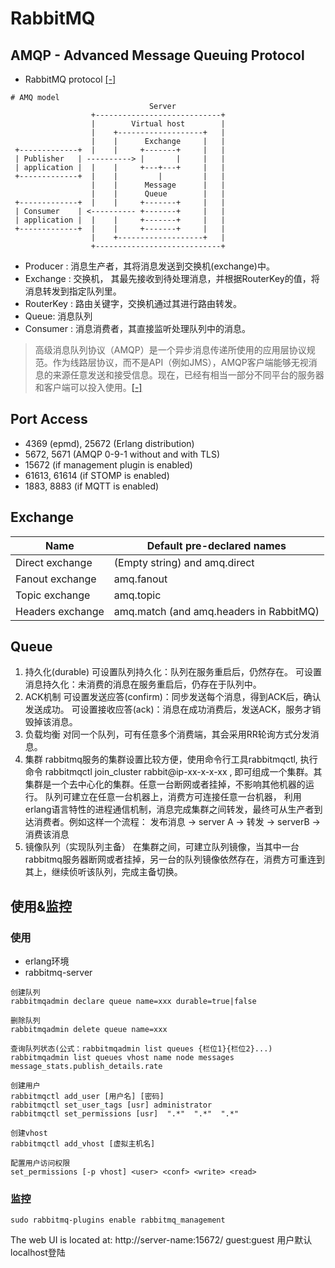 RabbitMQ
============

## AMQP - Advanced Message Queuing Protocol

- RabbitMQ protocol [[-]](https://www.rabbitmq.com/protocol.html)

```
# AMQ model
                               Server
                  +----------------------------+
                  |        Virtual host        |
                  |    +-------------------+   |
                  |    |      Exchange     |   |
 +-------------+  |    |     +-------+     |   |
 | Publisher   | ----------> |       |     |   |
 | application |  |    |     +---+---+     |   |
 +-------------+  |    |         |         |   |
                  |    |      Message      |   |
                  |    |      Queue        |   |
 +-------------+  |    |     +-------+     |   |
 | Consumer    | <---------- +-------+     |   |
 | application |  |    |     +-------+     |   |
 +-------------+  |    |     +-------+     |   |
                  |    +-------------------+   |
                  +----------------------------+
```

- Producer :  消息生产者，其将消息发送到交换机(exchange)中。
- Exchange :  交换机， 其最先接收到待处理消息，并根据RouterKey的值，将消息转发到指定队列里。
- RouterKey : 路由关键字，交换机通过其进行路由转发。
- Queue:    消息队列
- Consumer : 消息消费者，其直接监听处理队列中的消息。

> 高级消息队列协议（AMQP）是一个异步消息传递所使用的应用层协议规范。作为线路层协议，而不是API（例如JMS），AMQP客户端能够无视消息的来源任意发送和接受信息。现在，已经有相当一部分不同平台的服务器和客户端可以投入使用。[[-]](http://www.infoq.com/cn/articles/AMQP-RabbitMQ)

## Port Access

- 4369 (epmd), 25672 (Erlang distribution)
- 5672, 5671 (AMQP 0-9-1 without and with TLS)
- 15672 (if management plugin is enabled)
- 61613, 61614 (if STOMP is enabled)
- 1883, 8883 (if MQTT is enabled)

## Exchange

| Name             | Default pre-declared names
| ---------------  | ----------------------- |
| Direct exchange  | (Empty string) and amq.direct
| Fanout exchange  | amq.fanout
| Topic exchange   | amq.topic
| Headers exchange | amq.match (and amq.headers in RabbitMQ)

## Queue

1. 持久化(durable)
   可设置队列持久化：队列在服务重启后，仍然存在。
   可设置消息持久化：未消费的消息在服务重启后，仍存在于队列中。
2. ACK机制
   可设置发送应答(confirm)：同步发送每个消息，得到ACK后，确认发送成功。
   可设置接收应答(ack)：消息在成功消费后，发送ACK，服务才销毁掉该消息。
3. 负载均衡
   对同一个队列，可有任意多个消费端，其会采用RR轮询方式分发消息。
4. 集群
   rabbitmq服务的集群设置比较方便，使用命令行工具rabbitmqctl, 执行命令 rabbitmqctl join_cluster rabbit@ip-xx-x-x-xx , 即可组成一个集群。其集群是一个去中心化的集群。任意一台断网或者挂掉，不影响其他机器的运行。
    队列可建立在任意一台机器上，消费方可连接任意一台机器， 利用erlang语言特性的进程通信机制，消息完成集群之间转发，最终可从生产者到达消费者。例如这样一个流程：
    发布消息 -> server A -> 转发 -> serverB -> 消费该消息
5. 镜像队列（实现队列主备）
   在集群之间，可建立队列镜像，当其中一台rabbitmq服务器断网或者挂掉，另一台的队列镜像依然存在，消费方可重连到其上，继续侦听该队列，完成主备切换。

## 使用&监控

### 使用

- erlang环境
- rabbitmq-server

```
创建队列
rabbitmqadmin declare queue name=xxx durable=true|false

删除队列
rabbitmqadmin delete queue name=xxx

查询队列状态(公式：rabbitmqadmin list queues {栏位1}{栏位2}...)
rabbitmqadmin list queues vhost name node messages message_stats.publish_details.rate

创建用户
rabbitmqctl add_user [用户名] [密码]
rabbitmqctl set_user_tags [usr] administrator
rabbitmqctl set_permissions [usr]  ".*"  ".*"  ".*"

创建vhost
rabbitmqctl add_vhost [虚拟主机名]

配置用户访问权限
set_permissions [-p vhost] <user> <conf> <write> <read>
```

### 监控

`sudo rabbitmq-plugins enable rabbitmq_management`

The web UI is located at: http://server-name:15672/ guest:guest 用户默认localhost登陆
